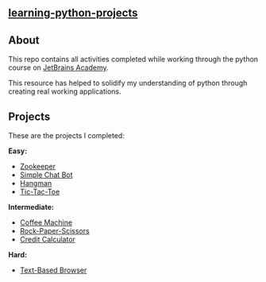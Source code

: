 ## [learning-python-projects](https://github.com/marco-fiumara/learning-python-projects)

## About

This repo contains all activities completed while working through the python course on [JetBrains Academy](https://hi.hyperskill.org/).

This resource has helped to solidify my understanding of python through creating real working applications.

## Projects

These are the projects I completed:

**Easy:**

- [Zookeeper](https://github.com/marco-fiumara/learning-python-projects/tree/master/Zookeeper)
- [Simple Chat Bot](https://github.com/marco-fiumara/learning-python-projects/tree/master/Simple_Chat_Bot)
- [Hangman](https://github.com/marco-fiumara/learning-python-projects/tree/master/Hangman)
- [Tic-Tac-Toe](https://github.com/marco-fiumara/learning-python-projects/tree/master/Tic-Tac-Toe)

**Intermediate:**

- [Coffee Machine](https://github.com/marco-fiumara/learning-python-projects/tree/master/Coffee_Machine)
- [Rock-Paper-Scissors](https://github.com/marco-fiumara/learning-python-projects/tree/master/Rock-Paper-Scissors)
- [Credit Calculator](https://github.com/marco-fiumara/learning-python-projects/tree/master/Credit%20Calculator)

**Hard:**

- [Text-Based Browser](https://github.com/marco-fiumara/learning-python-projects/tree/master/Text-Based%20Browser)
